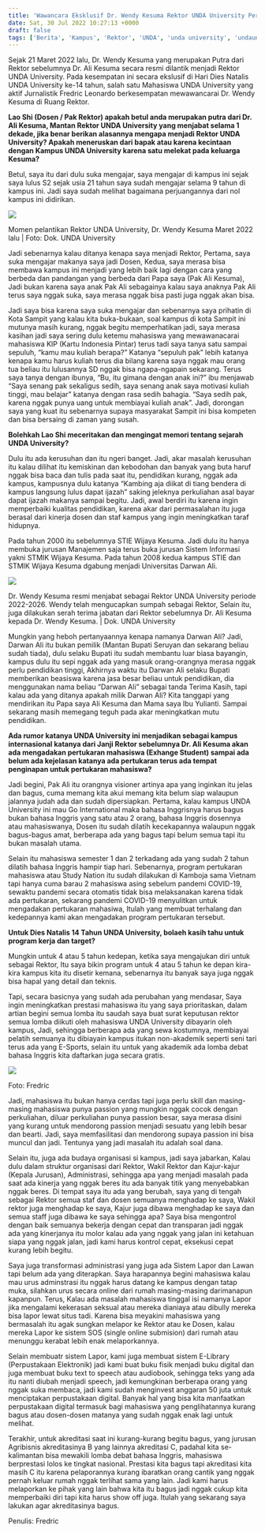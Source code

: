 ```yaml
---
title: 'Wawancara Eksklusif Dr. Wendy Kesuma Rektor UNDA University Periode 2022-2026'
date: Sat, 30 Jul 2022 10:27:13 +0000
draft: false
tags: ['Berita', 'Kampus', 'Rektor', 'UNDA', 'unda university', 'undauniversity', 'universitas darwan ali', 'wawancara eksklusif']
---
```


Sejak 21 Maret 2022 lalu, Dr. Wendy Kesuma yang merupakan Putra dari Rektor sebelumnya Dr. Ali Kesuma secara resmi dilantik menjadi Rektor UNDA University. Pada kesempatan ini secara ekslusif di Hari Dies Natalis UNDA University ke-14 tahun, salah satu Mahasiswa UNDA University yang aktif Jurnalistik Fredric Leonardo berkesempatan mewawancarai Dr. Wendy Kesuma di Ruang Rektor.

**Lao Shi (Dosen / Pak Rektor) apakah betul anda merupakan putra dari Dr. Ali Kesuma, Mantan Rektor UNDA University yang menjabat selama 1 dekade, jika benar berikan alasannya mengapa menjadi Rektor UNDA University? Apakah meneruskan dari bapak atau karena kecintaan dengan Kampus UNDA University karena satu melekat pada keluarga Kesuma?**

Betul, saya itu dari dulu suka mengajar, saya mengajar di kampus ini sejak saya lulus S2 sejak usia 21 tahun saya sudah mengajar selama 9 tahun di kampus ini. Jadi saya sudah melihat bagaimana perjuangannya dari nol kampus ini didirikan.

![](https://unda.ac.id/2/wp-content/uploads/2022/07/276967628_108271608493628_5925571376577042848_n.jpg)

Momen pelantikan Rektor UNDA University, Dr. Wendy Kesuma Maret 2022 lalu | Foto: Dok. UNDA University

Jadi sebenarnya kalau ditanya kenapa saya menjadi Rektor, Pertama, saya suka mengajar makanya saya jadi Dosen, Kedua, saya merasa bisa membawa kampus ini menjadi yang lebih baik lagi dengan cara yang berbeda dan pandangan yang berbeda dari Papa saya (Pak Ali Kesuma), Jadi bukan karena saya anak Pak Ali sebagainya kalau saya anaknya Pak Ali terus saya nggak suka, saya merasa nggak bisa pasti juga nggak akan bisa.

Jadi saya bisa karena saya suka mengajar dan sebenarnya saya prihatin di Kota Sampit yang kalau kita buka-bukaan, soal kampus di kota Sampit ini mutunya masih kurang, nggak begitu memperhatikan jadi, saya merasa kasihan jadi saya sering dulu ketemu mahasiswa yang mewawanacarai mahasiswa KIP (Kartu Indonesia Pintar) terus tadi saya tanya satu sampai sepuluh, “kamu mau kuliah berapa?” Katanya “sepuluh pak” lebih katanya kenapa kamu harus kuliah terus dia bilang karena saya nggak mau orang tua beliau itu lulusannya SD nggak bisa ngapa-ngapain sekarang. Terus saya tanya dengan ibunya, “Bu, itu gimana dengan anak ini?” ibu menjawab “Saya senang pak sekaligus sedih, saya senang anak saya motivasi kuliah tinggi, mau belajar” katanya dengan rasa sedih bahagia. “Saya sedih pak, karena nggak punya uang untuk membiayai kuliah anak”. Jadi, dorongan saya yang kuat itu sebenarnya supaya masyarakat Sampit ini bisa kompeten dan bisa bersaing di zaman yang susah.

**Bolehkah Lao Shi meceritakan dan mengingat memori tentang sejarah UNDA University?**

Dulu itu ada kerusuhan dan itu ngeri banget. Jadi, akar masalah kerusuhan itu kalau dilihat itu kemiskinan dan kebodohan dan banyak yang buta haruf nggak bisa baca dan tulis pada saat itu, pendidikan kurang, nggak ada kampus, kampusnya dulu katanya “Kambing aja diikat di tiang bendera di kampus langsung lulus dapat ijazah” saking jeleknya perkuliahan asal bayar dapat ijazah makanya sampai begitu. Jadi, awal berdiri itu karena ingin memperbaiki kualitas pendidikan, karena akar dari permasalahan itu juga berasal dari kinerja dosen dan staf kampus yang ingin meningkatkan taraf hidupnya.

Pada tahun 2000 itu sebelumnya STIE Wijaya Kesuma. Jadi dulu itu hanya membuka jurusan Manajemen saja terus buka jurusan Sistem Informasi yakni STMIK Wijaya Kesuma. Pada tahun 2008 kedua kampus STIE dan STMIK Wijaya Kesuma dgabung menjadi Universitas Darwan Ali.

![](https://unda.ac.id/2/wp-content/uploads/2022/07/276325865_271304015193922_5870386638624690699_n-1024x576.jpg)

Dr. Wendy Kesuma resmi menjabat sebagai Rektor UNDA University periode 2022-2026. Wendy telah mengucapkan sumpah sebagai Rektor, Selain itu, juga dilakukan serah terima jabatan dari Rektor sebelumnya Dr. Ali Kesuma kepada Dr. Wendy Kesuma. | Dok. UNDA University

Mungkin yang heboh pertanyaannya kenapa namanya Darwan Ali? Jadi, Darwan Ali itu bukan pemilik (Mantan Bupati Seruyan dan sekarang beliau sudah tiada), dulu selaku Bupati itu sudah membantu luar biasa bayangin, kampus dulu itu sepi nggak ada yang masuk orang-orangnya merasa nggak perlu pendidikan tinggi, Akhirnya waktu itu Darwan Ali selaku Bupati memberikan beasiswa karena jasa besar beliau untuk pendidikan, dia menggunakan nama beliau “Darwan Ali” sebagai tanda Terima Kasih, tapi kalau ada yang ditanya apakah milik Darwan Ali? Kita tanggapi yang mendirikan itu Papa saya Ali Kesuma dan Mama saya Ibu Yulianti. Sampai sekarang masih memegang teguh pada akar meningkatkan mutu pendidikan.

**Ada rumor katanya UNDA University ini menjadikan sebagai kampus internasional katanya dari Janji Rektor sebelumnya Dr. Ali Kesuma akan ada mengadakan pertukaran mahasiswa (Exhange Student) sampai ada belum ada kejelasan katanya ada pertukaran terus ada tempat penginapan untuk pertukaran mahasiswa?**

Jadi begini, Pak Ali itu orangnya visioner artinya apa yang inginkan itu jelas dan bagus, cuma memang kita akui memang kita belum siap walaupun jalannya judah ada dan sudah dipersiapkan. Pertama, kalau kampus UNDA University ini mau Go International maka bahasa Inggrisnya harus bagus bukan bahasa Inggris yang satu atau 2 orang, bahasa Inggris dosennya atau mahasiswanya, Dosen itu sudah dilatih kecekapannya walaupun nggak bagus-bagus amat, berberapa ada yang bagus tapi belum semua tapi itu bukan masalah utama.

Selain itu mahasiswa semester 1 dan 2 terkadang ada yang sudah 2 tahun dilatih bahasa Inggris hampir tiap hari. Sebenarnya, program pertukaran mahasiswa atau Study Nation itu sudah dilakukan di Kamboja sama Vietnam tapi hanya cuma barau 2 mahasiswa asing sebelum pandemi COVID-19, sewaktu pandemi secara otomatis tidak bisa melaksanakan karena tidak ada pertukaran, sekarang pandemi COVID-19 menyulitkan untuk mengadakan pertukaran mahasiwa, Itulah yang membuat terhalang dan kedepannya kami akan mengadakan program pertukaran tersebut.

**Untuk Dies Natalis 14 Tahun UNDA University, bolaeh kasih tahu untuk program kerja dan target?**

Mungkin untuk 4 atau 5 tahun kedepan, ketika saya mengajukan diri untuk sebagai Rektor, Itu saya bikin program untuk 4 atau 5 tahun ke depan kira-kira kampus kita itu disetir kemana, sebenarnya itu banyak saya juga nggak bisa hapal yang detail dan teknis.

Tapi, secara basicnya yang sudah ada perubahan yang mendasar, Saya ingin meningkatkan prestasi mahasiswa itu yang saya prioritaskan, dalam artian begini semua lomba itu saudah saya buat surat keputusan rektor semua lomba diikuti oleh mahasiswa UNDA University dibayarin oleh kampus, Jadi, sehingga berberapa ada yang sewa kostumnya, membiayai pelatih semuanya itu dibiayain kampus itukan non-akademik seperti seni tari terus ada yang E-Sports, selain itu untuk yang akademik ada lomba debat bahasa Inggris kita daftarkan juga secara gratis.

![](https://unda.ac.id/2/wp-content/uploads/2022/07/Picsart_22-07-30_10-26-22-692-1-1-1024x576.jpg)

Foto: Fredric

Jadi, mahasiswa itu bukan hanya cerdas tapi juga perlu skill dan masing-masing mahasiswa punya passion yang mungkin nggak cocok dengan perkuliahan, diluar perkuliahan punya passion besar, saya merasa disini yang kurang untuk mendorong passion menjadi sesuatu yang lebih besar dan bearti. Jadi, saya memfasilitasi dan mendorong supaya passion ini bisa muncul dan jadi. Tentunya yang jadi masalah itu adalah soal dana.

Selain itu, juga ada budaya organisasi si kampus, jadi saya jabarkan, Kalau dulu dalam struktur organisasi dari Rektor, Wakil Rektor dan Kajur-kajur (Kepala Jurusan), Administrasi, sehingga apa yang menjadi masalah pada saat ada kinerja yang nggak beres itu ada banyak titik yang menyebabkan nggak beres. Di tempat saya itu ada yang berubah, saya yang di tengah sebagai Rektor semua staf dan dosen semuanya menghadap ke saya, Wakil rektor juga menghadap ke saya, Kajur juga dibawa menghadap ke saya dan semua staff juga dibawa ke saya sehingga apa? Saya bisa mengontrol dengan baik semuanya bekerja dengan cepat dan transparan jadi nggak ada yang kinerjanya itu molor kalau ada yang nggak yang jalan ini ketahuan siapa yang nggak jalan, jadi kami harus kontrol cepat, eksekusi cepat kurang lebih begitu.

Saya juga transformasi administrasi yang juga ada Sistem Lapor dan Lawan tapi belum ada yang diterapkan. Saya harapannya begini mahasiswa kalau mau urus adminstrasi itu nggak harus datang ke kampus dengan tatap muka, silahkan urus secara online dari rumah masing-masing darimanapun kapanpun. Terus, Kalau ada masalah mahasiswa tinggal isi namanya Lapor jika mengalami kekerasan seksual atau mereka dianiaya atau dibully mereka bisa lapor lewat situs tadi. Karena bisa meyakini mahasiswa yang bermasalah itu agak sungkan melapor ke Rektor atau ke Dosen, kalau mereka Lapor ke sistem SOS (single online submision) dari rumah atau menunggu kerabat lebih enak melaporkannya.

Selain membuatr sistem Lapor, kami juga membuat sistem E-Library (Perpustakaan Elektronik) jadi kami buat buku fisik menjadi buku digital dan juga membuat buku text to speech atau audiobook, sehingga teks yang ada itu nanti diubah menjadi speech, jadi kemungkinan berberapa orang yang nggak suka membaca, jadi kami sudah menginvest anggaran 50 juta untuk menciptakan perpustakaan digital. Banyak hal yang bisa kita manfaatkan perpustakaan digital termasuk bagi mahasiswa yang penglihatannya kurang bagus atau dosen-dosen matanya yang sudah nggak enak lagi untuk melihat.

Terakhir, untuk akreditasi saat ini kurang-kurang begitu bagus, yang jurusan Agribisnis akreditasinya B yang lainnya akreditasi C, padahal kita se-kalimantan bisa mewakili lomba debat bahasa Inggris, mahasiswa berprestasi lolos ke tingkat nasional. Prestasi kita bagus tapi akreditasi kita masih C itu karena pelaporannya kurang ibaratkan orang cantik yang nggak pernah keluar rumah nggak terlihat sama yang lain. Jadi kami harus melaporkan ke pihak yang lain bahwa kita itu bagus jadi nggak cukup kita memperbaiki diri tapi kita harus show off juga. Itulah yang sekarang saya lakukan agar akreditasinya bagus.

Penulis: Fredric